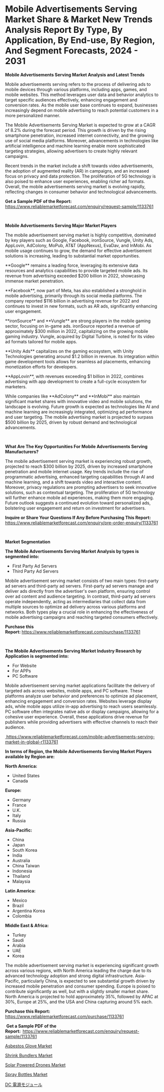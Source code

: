 <p><h1>Mobile Advertisements Serving Market Share & Market New Trends Analysis Report By Type, By Application, By End-use, By Region, And Segment Forecasts, 2024 - 2031</h1></p><p><strong>Mobile Advertisements Serving Market Analysis and Latest Trends</strong></p>
<p><p>Mobile advertisements serving refers to the process of delivering ads to mobile devices through various platforms, including apps, games, and mobile websites. This method leverages user data and behavior analytics to target specific audiences effectively, enhancing engagement and conversion rates. As the mobile user base continues to expand, businesses increasingly depend on mobile advertising to reach potential customers in a more personalized manner.</p><p>The Mobile Advertisements Serving Market is expected to grow at a CAGR of 8.2% during the forecast period. This growth is driven by the rising smartphone penetration, increased internet connectivity, and the growing use of social media platforms. Moreover, advancements in technologies like artificial intelligence and machine learning enable more sophisticated targeting strategies, allowing advertisers to create highly relevant campaigns. </p><p>Recent trends in the market include a shift towards video advertisements, the adoption of augmented reality (AR) in campaigns, and an increased focus on privacy and data protection. The proliferation of 5G technology is also poised to enhance user experiences, enabling richer ad formats. Overall, the mobile advertisements serving market is evolving rapidly, reflecting changes in consumer behavior and technological advancements.</p></p>
<p><strong>Get a Sample PDF of the Report:&nbsp;</strong> <a href="https://www.reliablemarketforecast.com/enquiry/request-sample/1133761?utm_campaign=1082&utm_medium=2&utm_source=Github&utm_content=ia&utm_term=18122024&utm_id=mobile-advertisements-serving">https://www.reliablemarketforecast.com/enquiry/request-sample/1133761</a></p>
<p>&nbsp;</p>
<p><strong>Mobile Advertisements Serving Major Market Players</strong></p>
<p><p>The mobile advertisement serving market is highly competitive, dominated by key players such as Google, Facebook, ironSource, Vungle, Unity Ads, AppLovin, AdColony, MoPub, AT&T (AppNexus), EvaDav, and InMobi. As mobile usage continues to grow, the demand for effective advertisement solutions is increasing, leading to substantial market opportunities.</p><p>**Google** remains a leading force, leveraging its extensive data resources and analytics capabilities to provide targeted mobile ads. Its revenue from advertising exceeded $200 billion in 2022, showcasing immense market penetration. </p><p>**Facebook**, now part of Meta, has also established a stronghold in mobile advertising, primarily through its social media platforms. The company reported $116 billion in advertising revenue for 2022 and continues to invest in new formats, such as AR ads, significantly enhancing user engagement.</p><p>**ironSource** and **Vungle** are strong players in the mobile gaming sector, focusing on in-game ads. ironSource reported a revenue of approximately $300 million in 2022, capitalizing on the growing mobile gaming industry. Vungle, acquired by Digital Turbine, is noted for its video ad formats tailored for mobile apps.</p><p>**Unity Ads** capitalizes on the gaming ecosystem, with Unity Technologies generating around $1.2 billion in revenue. Its integration within game development tools allows for seamless ad placements, enhancing monetization efforts for developers.</p><p>**AppLovin**, with revenues exceeding $1 billion in 2022, combines advertising with app development to create a full-cycle ecosystem for marketers.</p><p>While companies like **AdColony** and **InMobi** also maintain significant market shares with innovative video and mobile solutions, the landscape is evolving. Future growth is expected as technologies like AI and machine learning are increasingly integrated, optimizing ad performance and user targeting. The mobile advertising market is projected to surpass $500 billion by 2025, driven by robust demand and technological advancements.</p></p>
<p>&nbsp;</p>
<p><strong>What Are The Key Opportunities For Mobile Advertisements Serving Manufacturers?</strong></p>
<p><p>The mobile advertisement serving market is experiencing robust growth, projected to reach $300 billion by 2025, driven by increased smartphone penetration and mobile internet usage. Key trends include the rise of programmatic advertising, enhanced targeting capabilities through AI and machine learning, and a shift towards video and interactive content. Moreover, privacy regulations are prompting advertisers to seek innovative solutions, such as contextual targeting. The proliferation of 5G technology will further enhance mobile ad experiences, making them more engaging. Future outlook suggests a continued evolution toward personalized ads, bolstering user engagement and return on investment for advertisers.</p></p>
<p><strong>Inquire or Share Your Questions If Any Before Purchasing This Report:</strong> <a href="https://www.reliablemarketforecast.com/enquiry/pre-order-enquiry/1133761?utm_campaign=1082&utm_medium=2&utm_source=Github&utm_content=ia&utm_term=18122024&utm_id=mobile-advertisements-serving">https://www.reliablemarketforecast.com/enquiry/pre-order-enquiry/1133761</a></p>
<p>&nbsp;</p>
<p><strong>Market Segmentation</strong></p>
<p><strong>The Mobile Advertisements Serving Market Analysis by types is segmented into:</strong></p>
<p><ul><li>First Party Ad Servers</li><li>Third Party Ad Servers</li></ul></p>
<p><p>Mobile advertisement serving market consists of two main types: first-party ad servers and third-party ad servers. First-party ad servers manage and deliver ads directly from the advertiser's own platform, ensuring control over ad content and audience targeting. In contrast, third-party ad servers operate independently, acting as intermediaries that collect data from multiple sources to optimize ad delivery across various platforms and networks. Both types play a crucial role in enhancing the effectiveness of mobile advertising campaigns and reaching targeted consumers effectively.</p></p>
<p><strong>Purchase this Report:&nbsp;</strong><a href="https://www.reliablemarketforecast.com/purchase/1133761?utm_campaign=1082&utm_medium=2&utm_source=Github&utm_content=ia&utm_term=18122024&utm_id=mobile-advertisements-serving">https://www.reliablemarketforecast.com/purchase/1133761</a></p>
<p>&nbsp;</p>
<p><strong>The Mobile Advertisements Serving Market Industry Research by Application is segmented into:</strong></p>
<p><ul><li>For Website</li><li>For APPs</li><li>PC Software</li></ul></p>
<p><p>Mobile advertisement serving market applications facilitate the delivery of targeted ads across websites, mobile apps, and PC software. These platforms analyze user behavior and preferences to optimize ad placement, enhancing engagement and conversion rates. Websites leverage display ads, while mobile apps utilize in-app advertising to reach users seamlessly. PC software often integrates native ads or display campaigns, allowing for a cohesive user experience. Overall, these applications drive revenue for publishers while providing advertisers with effective channels to reach their audience.</p></p>
<p><a href="https://www.reliablemarketforecast.com/mobile-advertisements-serving-market-in-global-r1133761?utm_campaign=1082&utm_medium=2&utm_source=Github&utm_content=ia&utm_term=18122024&utm_id=mobile-advertisements-serving">&nbsp;https://www.reliablemarketforecast.com/mobile-advertisements-serving-market-in-global-r1133761</a></p>
<p><strong>In terms of Region, the Mobile Advertisements Serving Market Players available by Region are:</strong></p>
<p>
    <p> <strong> North America: </strong>
        <ul>
            <li>United States</li>
            <li>Canada</li>
        </ul>
        </p> 
    <p> <strong> Europe: </strong>
        <ul>
            <li>Germany</li>
            <li>France</li>
            <li>U.K.</li>
            <li>Italy</li>
            <li>Russia</li>
        </ul>
        </p> 
    <p> <strong> Asia-Pacific: </strong>
        <ul>
            <li>China</li>
            <li>Japan</li>
            <li>South Korea</li>
            <li>India</li>
            <li>Australia</li>
            <li>China Taiwan</li>
            <li>Indonesia</li>
            <li>Thailand</li>
            <li>Malaysia</li>
        </ul>
        </p> 
    <p> <strong> Latin America: </strong>
        <ul>
            <li>Mexico</li>
            <li>Brazil</li>
            <li>Argentina Korea</li>
            <li>Colombia</li>
        </ul>
        </p> 
    <p> <strong> Middle East & Africa: </strong>
        <ul>
            <li>Turkey</li>
            <li>Saudi</li>
            <li>Arabia</li>
            <li>UAE</li>
            <li>Korea</li>
        </ul>
    </p>
    </p>
<p><p>The mobile advertisement serving market is experiencing significant growth across various regions, with North America leading the charge due to its advanced technology adoption and strong digital infrastructure. Asia-Pacific, particularly China, is expected to see substantial growth driven by increased mobile penetration and consumer spending. Europe is poised to contribute significantly as well, but with a slightly smaller market share. North America is projected to hold approximately 35%, followed by APAC at 30%, Europe at 25%, and the USA and China capturing around 5% each.</p></p>
<p><strong>Purchase this Report: </strong><a href="https://www.reliablemarketforecast.com/purchase/1133761?utm_campaign=1082&utm_medium=2&utm_source=Github&utm_content=ia&utm_term=18122024&utm_id=mobile-advertisements-serving">https://www.reliablemarketforecast.com/purchase/1133761</a></p>
<p>&nbsp;<strong>Get a Sample PDF of the Report:&nbsp;&nbsp;</strong><a href="https://www.reliablemarketforecast.com/enquiry/request-sample/1133761?utm_campaign=1082&utm_medium=2&utm_source=Github&utm_content=ia&utm_term=18122024&utm_id=mobile-advertisements-serving">https://www.reliablemarketforecast.com/enquiry/request-sample/1133761</a></p>
<p><strong></strong></p>
<p><p><a href="https://www.linkedin.com/pulse/exploring-growth-opportunities-asbestos-glove-market-revenue-6d6ic?utm_campaign=1082&utm_medium=2&utm_source=Github&utm_content=ia&utm_term=18122024&utm_id=mobile-advertisements-serving">Asbestos Glove Market</a></p><p><a href="https://www.linkedin.com/pulse/comprehensive-market-analysis-shrink-bundlers-projected-growth-kly9f?utm_campaign=1082&utm_medium=2&utm_source=Github&utm_content=ia&utm_term=18122024&utm_id=mobile-advertisements-serving">Shrink Bundlers Market</a></p><p><a href="https://www.linkedin.com/pulse/comprehensive-analysis-solar-powered-drones-market-20242031-projected-nvt9f?utm_campaign=1082&utm_medium=2&utm_source=Github&utm_content=ia&utm_term=18122024&utm_id=mobile-advertisements-serving">Solar Powered Drones Market</a></p><p><a href="https://www.linkedin.com/pulse/growth-forecast-revenue-outlook-spray-bottles-market-projected-bpixc?utm_campaign=1082&utm_medium=2&utm_source=Github&utm_content=ia&utm_term=18122024&utm_id=mobile-advertisements-serving">Spray Bottles Market</a></p><p><a href="https://github.com/lababdou/Market-Research-Report-List-6/blob/main/707180027887.md?utm_campaign=1082&utm_medium=2&utm_source=Github&utm_content=ia&utm_term=18122024&utm_id=mobile-advertisements-serving">DC 電源モジュール</a></p></p>